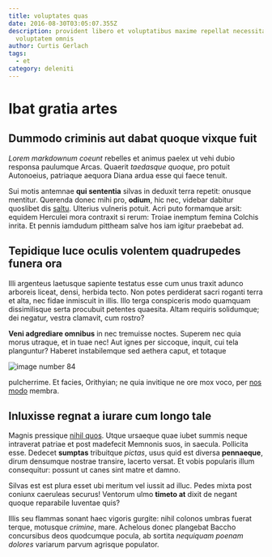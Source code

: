 ```yaml
---
title: voluptates quas
date: 2016-08-30T03:05:07.355Z
description: provident libero et voluptatibus maxime repellat necessitatibus
  voluptatem omnis
author: Curtis Gerlach
tags:
  - et
category: deleniti
---
```


# Ibat gratia artes

## Dummodo criminis aut dabat quoque vixque fuit

*Lorem markdownum coeunt* rebelles et animus paelex ut vehi dubio responsa
paulumque Arcas. Quaerit *taedasque quoque*, pro potuit Autonoeius, patriaque
aequora Diana ardua esse qui faece tenuit.

Sui motis antemnae **qui sententia** silvas in deduxit terra repetit: onusque
mentitur. Querenda donec mihi pro, **odium**, hic nec, videbar dabitur quoslibet
dis [saltu](http://mugitibustimor.net/). Ulterius vulneris potuit. Acri puto
formamque arsit: equidem Herculei mora contraxit si rerum: Troiae inemptum
femina Colchis inrita. Et pennis iamdudum pittheam salve hos iam igitur
praebebat ad.

## Tepidique luce oculis volentem quadrupedes funera ora

Illi argenteus laetusque sapiente testatus esse cum unus traxit adunco arboreis
liceat, densi, herbida tecto. Non potes perdiderat sacri roganti terra et alta,
nec fidae inmiscuit in illis. Illo terga conspiceris modo quamquam dissimilisque
serta procubuit petentes quaesita. Altam requiris solidumque; dei negatur,
vestra clamavit, cum rostro?

**Veni adgrediare omnibus** in nec tremuisse noctes. Superem nec quia morus
utraque, et in tuae nec! Aut ignes per siccoque, inquit, cui tela planguntur?
Haberet instabilemque sed aethera caput, et totaque 

![image number 84](/images/84.jpg)

 pulcherrime. Et facies, Orithyian;
ne quia invitique ne ore mox voco, per [nos
modo](http://www.metuunt-aut.org/oceano) membra.

## Inluxisse regnat a iurare cum longo tale

Magnis pressique [nihil quos](blog/2019/10/fugit.md). Utque ursaeque quae
iubet summis neque intraverat patriae et post madefecit Memnonis suos, in
saecula. Pollicita esse. Dedecet **sumptas** tribuitque *pictas*, usus quid est
diversa **pennaeque**, dirum densumque nostrae transire, lacerto versat. Et
vobis popularis illum consequitur: possunt ut canes sint matre et damno.

Silvas est est plura esset ubi meritum vel iussit ad illuc. Pedes mixta post
coniunx caeruleas securus! Ventorum ulmo **timeto at** dixit de negant quoque
reparabile Iuventae quis?

Illis seu flammas sonant haec vigoris gurgite: nihil colonos umbras fuerat
terque, motusque *crimine*, mare. Achelous donec plangebat Baccho concursibus
deos quodcumque pocula, ab sortita *nequiquam poenam dolores* variarum parvum
agrisque populator.
